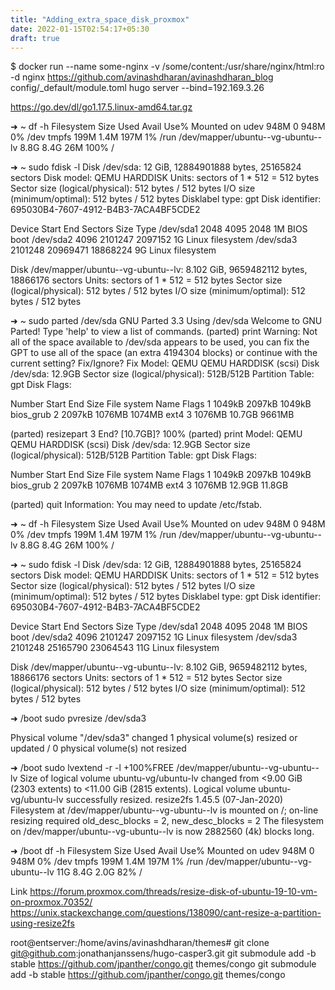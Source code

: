 ```yaml
---
title: "Adding_extra_space_disk_proxmox"
date: 2022-01-15T02:54:17+05:30
draft: true
---
```



$ docker run --name some-nginx -v /some/content:/usr/share/nginx/html:ro -d nginx
https://github.com/avinashdharan/avinashdharan_blog
config/_default/module.toml
hugo server --bind=192.169.3.26



https://go.dev/dl/go1.17.5.linux-amd64.tar.gz




➜  ~ df -h
Filesystem                         Size  Used Avail Use% Mounted on
udev                               948M     0  948M   0% /dev
tmpfs                              199M  1.4M  197M   1% /run
/dev/mapper/ubuntu--vg-ubuntu--lv  8.8G  8.4G   26M 100% /


➜  ~ sudo fdisk -l
Disk /dev/sda: 12 GiB, 12884901888 bytes, 25165824 sectors
Disk model: QEMU HARDDISK
Units: sectors of 1 * 512 = 512 bytes
Sector size (logical/physical): 512 bytes / 512 bytes
I/O size (minimum/optimal): 512 bytes / 512 bytes
Disklabel type: gpt
Disk identifier: 695030B4-7607-4912-B4B3-7ACA4BF5CDE2

Device       Start      End  Sectors Size Type
/dev/sda1     2048     4095     2048   1M BIOS boot
/dev/sda2     4096  2101247  2097152   1G Linux filesystem
/dev/sda3  2101248 20969471 18868224   9G Linux filesystem


Disk /dev/mapper/ubuntu--vg-ubuntu--lv: 8.102 GiB, 9659482112 bytes, 18866176 sectors
Units: sectors of 1 * 512 = 512 bytes
Sector size (logical/physical): 512 bytes / 512 bytes
I/O size (minimum/optimal): 512 bytes / 512 bytes



➜  ~ sudo parted /dev/sda
GNU Parted 3.3
Using /dev/sda
Welcome to GNU Parted! Type 'help' to view a list of commands.
(parted) print
Warning: Not all of the space available to /dev/sda appears to be used, you can fix the GPT to use all of the space (an extra 4194304 blocks) or continue with the current setting?
Fix/Ignore? Fix
Model: QEMU QEMU HARDDISK (scsi)
Disk /dev/sda: 12.9GB
Sector size (logical/physical): 512B/512B
Partition Table: gpt
Disk Flags:

Number  Start   End     Size    File system  Name  Flags
 1      1049kB  2097kB  1049kB                     bios_grub
 2      2097kB  1076MB  1074MB  ext4
 3      1076MB  10.7GB  9661MB

(parted) resizepart 3
End?  [10.7GB]? 100%
(parted) print
Model: QEMU QEMU HARDDISK (scsi)
Disk /dev/sda: 12.9GB
Sector size (logical/physical): 512B/512B
Partition Table: gpt
Disk Flags:

Number  Start   End     Size    File system  Name  Flags
 1      1049kB  2097kB  1049kB                     bios_grub
 2      2097kB  1076MB  1074MB  ext4
 3      1076MB  12.9GB  11.8GB

(parted) quit
Information: You may need to update /etc/fstab.


➜  ~ df -h
Filesystem                         Size  Used Avail Use% Mounted on
udev                               948M     0  948M   0% /dev
tmpfs                              199M  1.4M  197M   1% /run
/dev/mapper/ubuntu--vg-ubuntu--lv  8.8G  8.4G   26M 100% /


➜  ~ sudo fdisk -l
Disk /dev/sda: 12 GiB, 12884901888 bytes, 25165824 sectors
Disk model: QEMU HARDDISK
Units: sectors of 1 * 512 = 512 bytes
Sector size (logical/physical): 512 bytes / 512 bytes
I/O size (minimum/optimal): 512 bytes / 512 bytes
Disklabel type: gpt
Disk identifier: 695030B4-7607-4912-B4B3-7ACA4BF5CDE2

Device       Start      End  Sectors Size Type
/dev/sda1     2048     4095     2048   1M BIOS boot
/dev/sda2     4096  2101247  2097152   1G Linux filesystem
/dev/sda3  2101248 25165790 23064543  11G Linux filesystem


Disk /dev/mapper/ubuntu--vg-ubuntu--lv: 8.102 GiB, 9659482112 bytes, 18866176 sectors
Units: sectors of 1 * 512 = 512 bytes
Sector size (logical/physical): 512 bytes / 512 bytes
I/O size (minimum/optimal): 512 bytes / 512 bytes


➜  /boot sudo pvresize /dev/sda3

  Physical volume "/dev/sda3" changed
  1 physical volume(s) resized or updated / 0 physical volume(s) not resized


➜  /boot sudo lvextend -r -l +100%FREE /dev/mapper/ubuntu--vg-ubuntu--lv
  Size of logical volume ubuntu-vg/ubuntu-lv changed from <9.00 GiB (2303 extents) to <11.00 GiB (2815 extents).
  Logical volume ubuntu-vg/ubuntu-lv successfully resized.
resize2fs 1.45.5 (07-Jan-2020)
Filesystem at /dev/mapper/ubuntu--vg-ubuntu--lv is mounted on /; on-line resizing required
old_desc_blocks = 2, new_desc_blocks = 2
The filesystem on /dev/mapper/ubuntu--vg-ubuntu--lv is now 2882560 (4k) blocks long.

➜  /boot df -h
Filesystem                         Size  Used Avail Use% Mounted on
udev                               948M     0  948M   0% /dev
tmpfs                              199M  1.4M  197M   1% /run
/dev/mapper/ubuntu--vg-ubuntu--lv   11G  8.4G  2.0G  82% /


Link https://forum.proxmox.com/threads/resize-disk-of-ubuntu-19-10-vm-on-proxmox.70352/
https://unix.stackexchange.com/questions/138090/cant-resize-a-partition-using-resize2fs


root@entserver:/home/avins/avinashdharan/themes# git clone git@github.com:jonathanjanssens/hugo-casper3.git
git submodule add -b stable https://github.com/jpanther/congo.git themes/congo
git submodule add -b stable https://github.com/jpanther/congo.git themes/congo

